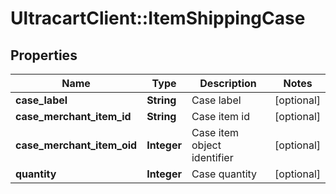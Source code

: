 # UltracartClient::ItemShippingCase

## Properties
Name | Type | Description | Notes
------------ | ------------- | ------------- | -------------
**case_label** | **String** | Case label | [optional] 
**case_merchant_item_id** | **String** | Case item id | [optional] 
**case_merchant_item_oid** | **Integer** | Case item object identifier | [optional] 
**quantity** | **Integer** | Case quantity | [optional] 


